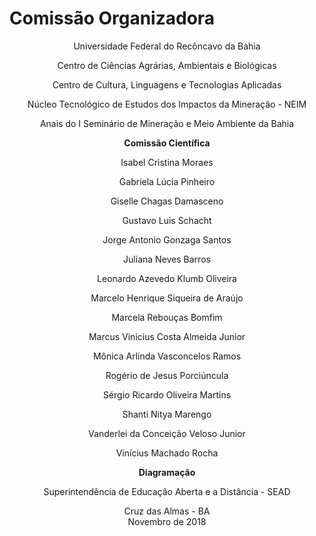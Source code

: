 
# **Comissão Organizadora** 

<style>

.card {
  box-shadow: 0 4px 8px 0 rgba(0,0,0,0.2);
  transition: 0.3s;
  width: 40%;
  border-radius: 5px;
}

.card:hover {
  box-shadow: 0 8px 16px 0 rgba(0,0,0,0.2);
}

img {
  border-radius: 5px 5px 0 0;
}

.container {
  padding: 2px 16px;
}

.button {
  border-radius: 4px;
  background-color: #1E90FF;
  border: none;
  color: #FFFFFF;
  text-align: center;
  font-size: 22px;
  padding: 10px;
  width: 120px;
  transition: all 0.5s;
  cursor: pointer;
  margin: 0px;
}

.button span {
  cursor: pointer;
  position: 100%;
  transition: 0.5s;
}

.button span:after {
  content: '\00bb';
  position: 100%;
  opacity: 0;
  top: 0;
  right: 0px;
  transition: 0.5s;
}

.button:hover span {
  padding-right: 0px;
}

.button:hover span:after {
  opacity: 1;
  right: 0;
}


</style>
<center> 


<p>Universidade Federal do Recôncavo da Bahia</p>
<p>Centro de Ciências Agrárias, Ambientais e Biológicas</p>
<p>Centro de Cultura, Linguagens e Tecnologias Aplicadas</p>
<p>Núcleo Tecnológico de Estudos dos Impactos da Mineração - NEIM</p>

<p>Anais do I Seminário de Mineração e Meio Ambiente da Bahia</p>

<p><strong>Comissão Científica</strong></p>

<p>Isabel Cristina Moraes</p>
<p>Gabriela Lúcia Pinheiro</p>
<p>Giselle Chagas Damasceno</p>
<p>Gustavo Luis Schacht</p>
<p>Jorge Antonio Gonzaga Santos</p>
<p>Juliana Neves Barros</p>
<p>Leonardo Azevedo Klumb Oliveira</p>
<p>Marcelo Henrique Siqueira de Araújo</p>
<p>Marcela Rebouças Bomfim</p>	
<p>Marcus Vinicius Costa Almeida Junior</p>
<p>Mônica Arlinda Vasconcelos Ramos</p>
<p>Rogério de Jesus Porciúncula</p>
<p>Sérgio Ricardo Oliveira Martins</p>
<p>Shanti Nitya Marengo</p>
<p>Vanderlei da Conceição Veloso Junior</p>
<p>Vinícius Machado Rocha</p>

<p><strong>Diagramação</strong></p>
<p> Superintendência de Educação Aberta e a Distância - SEAD</p> 
</center> 



<center>Cruz das Almas - BA </center>
<center>Novembro de 2018 </center>

